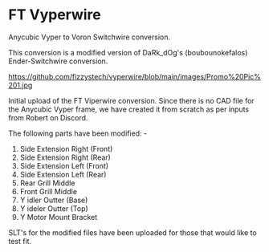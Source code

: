 # FT Vyperwire
Anycubic Vyper to Voron Switchwire conversion.

This conversion is a modified version of DaRk_dOg's (boubounokefalos) Ender-Switchwire conversion.

https://github.com/fizzystech/vyperwire/blob/main/images/Promo%20Pic%201.jpg

Initial upload of the FT Viperwire conversion. Since there is no CAD file for the Anycubic Vyper frame, we have created it from scratch as per inputs from Robert on Discord.

The following parts have been modified: -

1. Side Extension Right (Front)
2. Side Extension Right (Rear)
3. Side Extension Left (Front)
4. Side Extension Left (Rear)
5. Rear Grill Middle
6. Front Grill Middle
7. Y idler Outter (Base)
8. Y ideler Outter (Top)
9. Y Motor Mount Bracket

SLT's for the modified files have been uploaded for those that would like to test fit.
